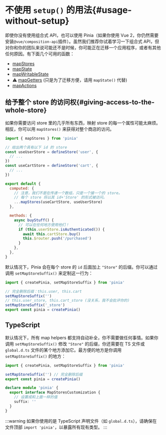 # 不使用 `setup()` 的用法{#usage-without-setup}

即使你没有使用组合式 API，也可以使用 Pinia（如果你使用 Vue 2，你仍然需要安装`@vue/composition-api`插件）。虽然我们推荐你试着学习一下组合式 API，但对你和你的团队来说可能还不是时候，你可能正在迁移一个应用程序，或者有其他任何原因。有下面几个可用的函数：

- [mapStores](#giving-access-the-whole-store)
- [mapState](./core-concepts/state.md#options-api)
- [mapWritableState](../core-concepts/state.md#modifiable-state)
- ⚠️ [mapGetters](../core-concepts/getters.md#options-api) (只是为了迁移方便，请用 `mapState()` 代替)
- [mapActions](../core-concepts/actions.md#options-api)

## 给予整个 store 的访问权{#giving-access-to-the-whole-store}

如果你需要访问 store 里的几乎所有东西，映射 store 的每一个属性可能太麻烦。相反，你可以用 `mapStores()` 来获得对整个商店的访问。

```js
import { mapStores } from 'pinia'

// 给出两个具有以下 id 的 store
const useUserStore = defineStore('user', {
  // ...
})
const useCartStore = defineStore('cart', {
  // ...
})

export default {
  computed: {
    // 注意，我们不是在传递一个数组，只是一个接一个的 store。
    // 每个 store 将以其 id+'Store' 的形式被访问。
    ...mapStores(useCartStore, useUserStore)
  },

  methods: {
    async buyStuff() {
      // 可以在任何地方使用他们！
      if (this.userStore.isAuthenticated()) {
        await this.cartStore.buy()
        this.$router.push('/purchased')
      }
    },
  },
}
```

默认情况下，Pinia 会在每个 store 的 `id` 后面加上 `"Store"` 的后缀。你可以通过调用 `setMapStoreSuffix()` 来定制这一行为：

```js
import { createPinia, setMapStoreSuffix } from 'pinia'

// 完全删除后缀：this.user, this.cart
setMapStoreSuffix('')
// this.user_store, this.cart_store (没关系，我不会批评你的)
setMapStoreSuffix('_store')
export const pinia = createPinia()
```

## TypeScript

默认情况下，所有 map helpers 都支持自动补全，你不需要做任何事情。如果你调用 `setMapStoreSuffix()` 修改 `"Store"` 的后缀，你还需要在 TS 文件或 `global.d.ts` 文件的某个地方添加它。最方便的地方是你调用 `setMapStoreSuffix()` 的地方：

```ts
import { createPinia, setMapStoreSuffix } from 'pinia'

setMapStoreSuffix('') // 完全删除后缀
export const pinia = createPinia()

declare module 'pinia' {
  export interface MapStoresCustomization {
    // 设置成和上面一样的值
    suffix: ''
  }
}
```

:::warning
如果你使用的是 TypeScript 声明文件（如 `global.d.ts`），请确保在文件顶部 `import 'pinia'`，以暴露所有现有类型。
:::
